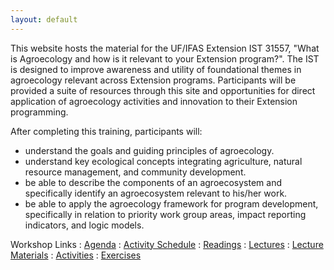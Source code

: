 ```yaml
---
layout: default
---
```


This website hosts the material for the UF/IFAS Extension IST 31557, "What is
Agroecology and how is it relevant to your Extension program?". The IST is
designed to improve awareness and utility of foundational themes in agroecology
relevant across Extension programs. Participants will be provided a suite of
resources through this site and opportunities for direct application of
agroecology activities and innovation­ to their Extension programming.
 
After completing this training, participants will:
- understand the goals and guiding principles of agroecology.
- understand key ecological concepts integrating agriculture, natural resource 
management, and community development.
- be able to describe the components of an agroecosystem and specifically
identify an agroecosystem relevant to his/her work.
- be able to apply the agroecology framework for program development,
specifically in relation to priority work group areas, impact reporting
indicators, and logic models.

Workshop Links
: <a href="{{ site.baseurl}}/agenda.pdf">
  <i class="fa fa-file-text-o fa-fw"></i> Agenda</a>
: <a href="{{ site.baseurl}}/schedule">
  <i class="fa fa-calendar fa-fw"></i> Activity Schedule</a>
: <a href="{{ site.baseurl}}/readings">
  <i class="fa fa-book fa-fw"></i> Readings</a>
: <a href="{{ site.baseurl}}/lectures">
  <i class="fa fa-comment fa-fw"></i> Lectures</a>
: <a href="{{ site.baseurl}}/materials">
  <i class="fa fa-list-alt fa-fw"></i> Lecture Materials</a>
: <a href="{{ site.baseurl}}/assignments">
  <i class="fa fa-cubes fa-fw"></i> Activities</a>
: <a href="{{ site.baseurl}}/exercises">
  <i class="fa fa-bullseye fa-fw"></i> Exercises</a>
